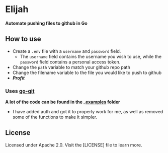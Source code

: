 # Elijah

**Automate pushing files to github in Go**

## How to use

- Create a ``.env`` file with a ``username`` and ``password`` field. 
    - The ``username`` field contains the username you wish to use, while the ``password`` field contains a personal access token.
- Change the ``path`` variable to match your github repo path
- Change the filename variable to the file you would like to push to github
- ***Profit***

### Uses [go-git](https://github.com/go-git/go-git)

**A lot of the code can be found in the [_examples](https://github.com/go-git/go-git/tree/master/_examples) folder**

- I have added auth and got it to properly work for me, as well as removed some of the functions to make it simpler.

## License

Licensed under Apache 2.0. Visit the [LICENSE] file to learn more.
